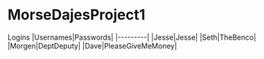 # MorseDajesProject1

Logins
|Usernames|Passwords|
|---------|
|Jesse|Jesse|
|Seth|TheBenco|
|Morgen|DeptDeputy|
|Dave|PleaseGiveMeMoney|
